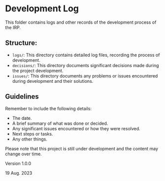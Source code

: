 # Development Log

This folder contains logs and other records of the development process of the IRP.

## Structure:

- `logs/`: This directory contains detailed log files, recording the process of development.
- `decisions/`: This directory documents significant decisions made during the project development.
- `issues/`: This directory documents any problems or issues encountered during development and their solutions.

## Guidelines

Remember to include the following details:
- The date.
- A brief summary of what was done or decided.
- Any significant issues encountered or how they were resolved.
- Next steps or tasks.
- Any other things.

Please note that this project is still under development and the content may change over time.

Version 1.0.0

19 Aug. 2023


